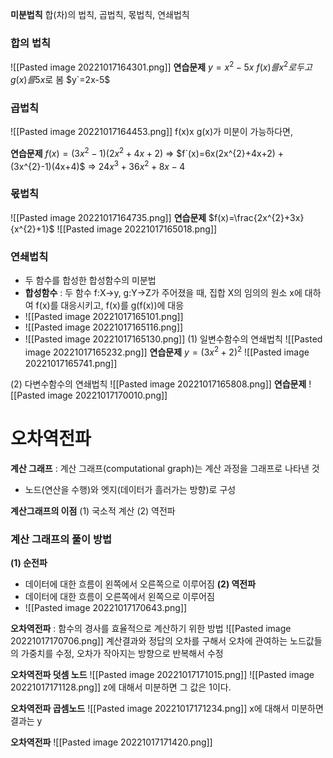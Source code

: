 __미분법칙__
합(차)의 법칙, 곱법칙, 몫법칙, 연쇄법칙


### 합의 법칙
![[Pasted image 20221017164301.png]]
__연습문제__
$y=x^{2}-5x$
$f(x)를 x^{2}로 두고 g(x)를 5x$로 봄
$y`=2x-5$


### 곱법칙
![[Pasted image 20221017164453.png]]
f(x)x g(x)가 미분이 가능하다면,

__연습문제__
$f(x)=(3x^{2}-1)(2x^{2}+4x+2)$ 
=> $f`(x)=6x(2x^{2}+4x+2) + (3x^{2}-1)(4x+4)$
=> $24x^{3}+36x^{2}+8x-4$


### 몫법칙
![[Pasted image 20221017164735.png]]
__연습문제__
$f(x)=\frac{2x^{2}+3x}{x^{2}+1}$
![[Pasted image 20221017165018.png]]


### 연쇄법칙
- 두 함수를 합성한 합성함수의 미분법
- __합성함수__ : 두 함수 f:X->y, g:Y->Z가 주어졌을 때, 집합 X의 임의의 원소 x에 대하여 f(x)를 대응시키고, f(x)를 g(f(x))에 대응
- ![[Pasted image 20221017165101.png]]
- ![[Pasted image 20221017165116.png]]
- ![[Pasted image 20221017165130.png]]
(1) 일변수함수의 연쇄법칙
![[Pasted image 20221017165232.png]]
__연습문제__
$y=(3x^{2}+2)^{2}$
![[Pasted image 20221017165741.png]]

(2) 다변수함수의 연쇄법칙
![[Pasted image 20221017165808.png]]
__연습문제__
![[Pasted image 20221017170010.png]]


# 오차역전파

__계산 그래프__ : 계산 그래프(computational graph)는 계산 과정을 그래프로 나타낸 것
- 노드(연산을 수행)와 엣지(데이터가 흘러가는 방향)로 구성

__계산그래프의 이점__
(1) 국소적 계산
(2) 역전파

### 계산 그래프의 풀이 방법
__(1) 순전파__
- 데이터에 대한 흐름이 왼쪽에서 오른쪽으로 이루어짐
__(2) 역전파__
- 데이터에 대한 흐름이 오른쪽에서 왼쪽으로 이루어짐
- ![[Pasted image 20221017170643.png]]


__오차역전파__ : 함수의 경사를 효율적으로 계산하기 위한 방법
![[Pasted image 20221017170706.png]]
계산결과와 정답의 오차를 구해서 오차에 관여하는 노드값들의 가중치를 수정, 오차가 작아지는 방향으로 반복해서 수정

__오차역전파 덧셈 노드__
![[Pasted image 20221017171015.png]]
![[Pasted image 20221017171128.png]]
z에 대해서 미분하면 그 값은 1이다.

__오차역전파 곱셈노드__
![[Pasted image 20221017171234.png]]
x에 대해서 미분하면 결과는 y 

__오차역전파__
![[Pasted image 20221017171420.png]]

